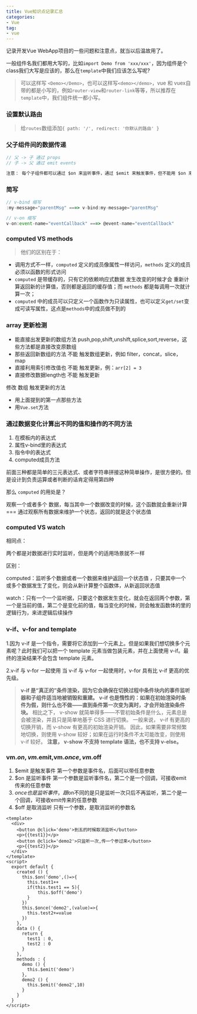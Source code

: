 ```yaml
---
title: Vue知识点记录汇总
categories:
- Vue
tag:
- vue
---
```

记录开发Vue WebApp项目的一些问题和注意点，就当以后温故用了。

一般组件名我们都用大写的，比如`import Demo from 'xxx/xxx'`，因为组件是个class我们大写是应该的，那么在`template`中我们应该怎么写呢?

> 可以这样写 `<Demo></Demo>`，也可以这样写`<demo></demo>`，vue 和 vuex自带的都是小写的，例如`router-view`和`router-link`等等，所以推荐在`template`中，我们组件统一都小写。

### 设置默认路由

> 给`routes`数组添加`{ path: '/', redirect: '你默认的路由' }`
<!-- more -->
### 父子组件间的数据传递

```js
// 父 -> 子 通过 props
// 子 -> 父 通过 emit events

注意： 每个子组件都可以通过 $on 来监听事件，通过 $emit 来触发事件，但不能用 $on 来监听来自 子组件抛出的事件，而必须用 v-on 来绑定
```

### 简写

```js
// v-bind 缩写
:my-message="parentMsg" ===> v-bind:my-message="parentMsg"

// v-on 缩写
v-on:event-name="eventCallback" ===> @event-name="eventCallback"
```

### computed VS methods

> 他们的区别在于：
- 调用方式不一样，`computed` 定义的成员像属性一样访问，`methods` 定义的成员必须以函数的形式访问
- `computed` 是带缓存的，只有它的依赖响应式数据 发生改变的时候才会 重新计算返回新的计算值，否则都是返回的缓存值；而 `methods` 都是每调用一次就计算一次；
- `computed` 中的成员可以只定义一个函数作为只读属性，也可以定义`get/set`变成可读写属性，这点是`methods`中的成员做不到的

### array 更新检测

- 能直接出发更新的数组方法  push,pop,shift,unshift,splice,sort,reverse，这些方法都是直接改变原数组
- 那些返回新数组的方法 不能 触发数组更新，例如 filter，concat，slice，map
- 直接利用索引修改值也 不能 触发更新，例：`arr[2] = 3`
- 直接修改数据length也 不能 触发更新

修改 数组 触发更新的方法

- 用上面提到的第一点那些方法
- 用`Vue.set`方法

### 通过数据变化计算出不同的值和操作的不同方法

1. 在模板内的表达式
2. 属性v-bind里的表达式
3. 指令中的表达式
4. computed成员方法

前面三种都是简单的三元表达式、或者字符串拼接这种简单操作，是很方便的。但是设计到负责运算或者判断的话肯定得用第四种

那么 `computed` 的用处是？

观察一个或者多个 数据，每当其中一个数据改变的时候，这个函数就会重新计算 === 通过观察所有数据来维护一个状态，返回的就是这个状态值

### computed VS watch
相同点：

两个都是对数据进行实时监听，但是两个的适用场景就不一样

区别：

computed：监听多个数据或者一个数据来维护返回一个状态值 ，只要其中一个或多个数据发生了变化，则会从新计算整个函数体，从新返回状态值

watch：只有一个一个监听据，只要这个数据发生变化，就会在返回两个参数，第一个是当前的值，第二个是变化前的值，每当变化的时候，则会触发函数体的里的逻辑行为，来进逻辑后续操作

### v-if、v-for and template

1.因为 v-if 是一个指令，需要将它添加到一个元素上。但是如果我们想切换多个元素呢？此时我们可以把一个 template 元素当做包装元素，并在上面使用 v-if。最终的渲染结果不会包含 template 元素。

2.v-if 与 v-for 一起使用
当 v-if 与 v-for 一起使用时，v-for 具有比 v-if 更高的优先级。

> **v-if 是“真正的”条件渲染，因为它会确保在切换过程中条件块内的事件监听器和子组件适当地被销毁和重建。**
**v-if 也是惰性的：如果在初始渲染时条件为假，则什么也不做——直到条件第一次变为真时，才会开始渲染条件块。**
相比之下， v-show 就简单得多——不管初始条件是什么，元素总是会被渲染，并且只是简单地基于 CSS 进行切换。 一般来说，
v-if 有更高的切换开销，而 v-show 有更高的初始渲染开销。
因此，如果需要非常频繁地切换，则使用 v-show 较好；如果在运行时条件不太可能改变，则使用 v-if 较好。
**注意， v-show 不支持 template 语法，也不支持 v-else。**

### vm.$on,vm.$emit,vm.$once,vm.$off

1. $emit 是触发事件  第一个参数是事件名，后面可以带任意参数
2. $on 是监听事件   第一个参数是监听事件名，第二个是一个回调，可接收emit传来的任意参数
3. $once 也是监听事件，跟$on不同的是只是监听一次只后不再监听，第二个是一个回调，可接收emit传来的任意参数
4. $off 是取消监听 只有一个参数，是取消监听的参数名

```
<template>
  <div>
    <button @click='demo'>到五的时候取消监听</button>
    <p>{{test1}}</p>
    <button @click='demo2'>只监听一次,传一个参过来</button>
    <p>{{test2}}</p>
  </div>
</template>
<script>
  export default {
    created () {
      this.$on('demo',()=>{
        this.test1++
        if(this.test1 == 5){
            this.$off('demo')
        }
      })
      this.$once('demo2',(value)=>{
        this.test2+=value
      })
    },
    data () {
      return {
        test1 : 0,
        test2 : 0
      }
    },
    methods : {
      demo () {
        this.$emit('demo')
      },
      demo2 () {
        this.$emit('demo2',10)
      }
    }
  }
</script>
```